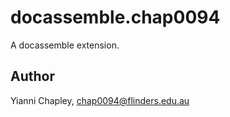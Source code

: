 # docassemble.chap0094

A docassemble extension.

## Author

Yianni Chapley, chap0094@flinders.edu.au

